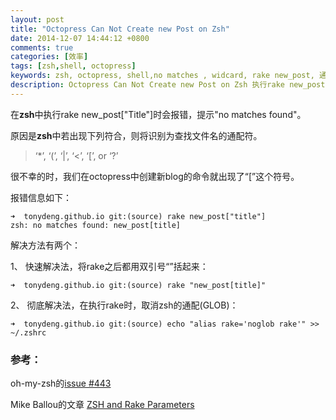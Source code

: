 ```yaml
---
layout: post
title: "Octopress Can Not Create new Post on Zsh"
date: 2014-12-07 14:44:12 +0800
comments: true
categories: [效率]
tags: [zsh,shell, octopress]
keywords: zsh, octopress, shell,no matches , widcard, rake new_post, 通配符
description: Octopress Can Not Create new Post on Zsh 执行rake new_post 时会报错，提示no matches found
---
```

在**zsh**中执行rake new_post["Title"]时会报错，提示"no matches found"。

原因是**zsh**中若出现下列符合，则将识别为查找文件名的通配符。

 > ‘*’, ‘(’, ‘|’, ‘<’, ‘[’, or ‘?’

很不幸的时，我们在octopress中创建新blog的命令就出现了“[”这个符号。

报错信息如下：

```
➜  tonydeng.github.io git:(source) rake new_post["title"]
zsh: no matches found: new_post[title]
```

解决方法有两个：

1、 快速解决法，将rake之后都用双引号“”括起来：
```
➜  tonydeng.github.io git:(source) rake "new_post[title]"
```

2、 彻底解决法，在执行rake时，取消zsh的通配(GLOB)：
```
➜  tonydeng.github.io git:(source) echo "alias rake='noglob rake'" >> ~/.zshrc
```

### 参考：

oh-my-zsh的[issue #443](https://github.com/robbyrussell/oh-my-zsh/issues/433)

Mike Ballou的文章 [ZSH and Rake Parameters](http://mikeballou.com/blog/2011/07/18/zsh-and-rake-parameters/)
